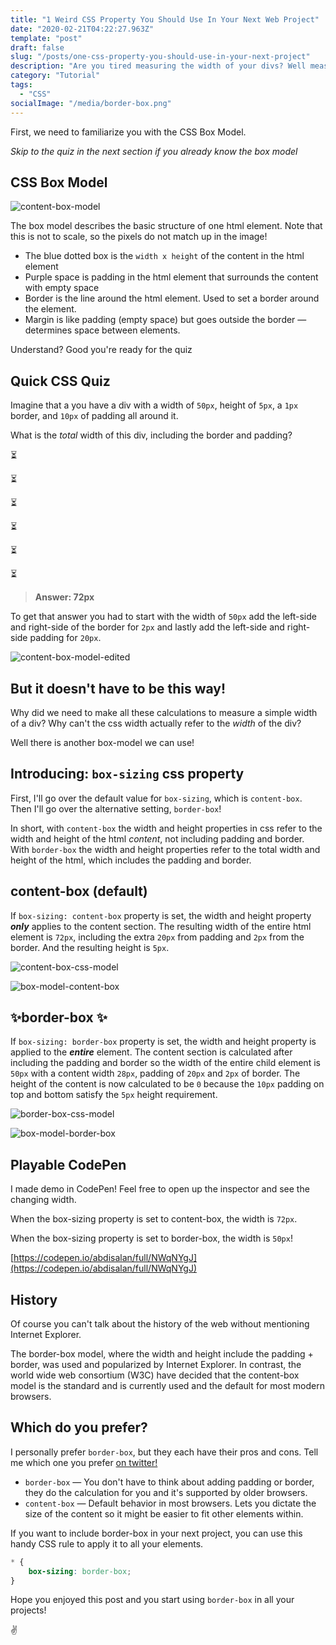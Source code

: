 ```yaml
---
title: "1 Weird CSS Property You Should Use In Your Next Web Project"
date: "2020-02-21T04:22:27.963Z"
template: "post"
draft: false
slug: "/posts/one-css-property-you-should-use-in-your-next-project"
description: "Are you tired measuring the width of your divs? Well measure no more with this new handy css property!"
category: "Tutorial"
tags:
  - "CSS"
socialImage: "/media/border-box.png"
---
```


First, we need to familiarize you with the CSS Box Model.

*Skip to the quiz in the next section if you already know the box model*

## CSS Box Model

![content-box-model](media/content-box.png)

The box model describes the basic structure of one html element. Note that this is not to scale, so the pixels do not match up in the image! 

- The blue dotted box is the `width x height` of the content in the html element
- Purple space is padding in the html element that surrounds the content with empty space
- Border is the line around the html element. Used to set a border around the element.
- Margin is like padding (empty space) but goes outside the border — determines space between elements.

Understand? Good you're ready for the quiz

## Quick CSS Quiz

Imagine that a you have a div with a width of `50px`, height of `5px`, a `1px` border, and `10px` of padding all around it.

What is the *total* width of this div, including the border and padding?

⏳

⏳

⏳

⏳

⏳

⏳

> **Answer: 72px**

To get that answer you had to start with the width of `50px` add the left-side and right-side of the border for `2px` and lastly add the left-side and right-side padding for `20px`.

![content-box-model-edited](media/content-box-edited.png)

## But it doesn't have to be this way!

Why did we need to make all these calculations to measure a simple width of a div? Why can't the css width actually refer to the *width* of the div?

Well there is another box-model we can use!

## Introducing: `box-sizing` css property

First, I'll go over the default value for `box-sizing`, which is `content-box`. Then I'll go over the alternative setting, `border-box`!

In short, with `content-box` the width and height properties in css refer to the width and height of the html *content*, not including padding and border.
With `border-box` the width and height properties refer to the total width and height of the html, which includes the padding and border. 

## content-box (default)

If `box-sizing: content-box` property is set, the width and height property ***only*** applies to the content section. The resulting width of the entire html element is `72px`, including the extra `20px` from padding and `2px` from the border. And the resulting height is `5px`.

![content-box-css-model](media/content-box.png)

![box-model-content-box](media/box_model_content.png)

## ✨border-box ✨

If `box-sizing: border-box` property is set, the width and height property is applied to the ***entire*** element. The content section is calculated after including the padding and border so the width of the entire child element is `50px` with a content width `28px`, padding of `20px` and `2px` of border. The height of the content is now calculated to be `0` because the `10px` padding on top and bottom satisfy the `5px` height requirement.

![border-box-css-model](media/border-box.png)

![box-model-border-box](media/box_model_border.png)

## Playable CodePen

I made demo in CodePen! Feel free to open up the inspector and see the changing width.

When the box-sizing property is set to content-box, the width is `72px`.

When the box-sizing property is set to border-box, the width is `50px`!

[https://codepen.io/abdisalan/full/NWqNYgJ](https://codepen.io/abdisalan/full/NWqNYgJ)

## History

Of course you can't talk about the history of the web without mentioning Internet Explorer.

The border-box model, where the width and height include the padding + border, was used and popularized by Internet Explorer. In contrast, the world wide web consortium (W3C) have decided that the content-box model is the standard and is currently used and the default for most modern browsers.

## Which do you prefer?

I personally prefer `border-box`, but they each have their pros and cons. Tell me which one you prefer [on twitter!](https://twitter.com/abdisalan_js)

- `border-box` — You don't have to think about adding padding or border, they do the calculation for you and it's supported by older browsers.
- `content-box` — Default behavior in most browsers. Lets you dictate the size of the content so it might be easier to fit other elements within.

If you want to include border-box in your next project, you can use this handy CSS rule to apply it to all your elements.

```css
* {
    box-sizing: border-box;
}
```

Hope you enjoyed this post and you start using `border-box` in all your projects!

✌️
